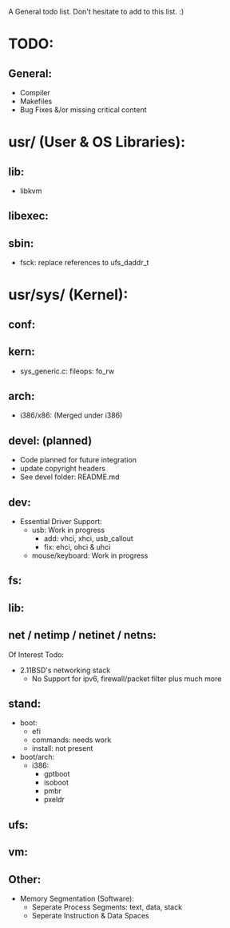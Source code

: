 A General todo list. Don't hesitate to add to this list. :)

# TODO:
## General:
- Compiler
- Makefiles
- Bug Fixes &/or missing critical content

# usr/ (User & OS Libraries):
## lib:
- libkvm
		
## libexec:

## sbin:
- fsck: replace references to ufs_daddr_t
		
# usr/sys/ (Kernel):
## conf:

## kern:
- sys_generic.c: fileops: fo_rw
	
## arch:
- i386/x86: (Merged under i386)

## devel: (planned)
- Code planned for future integration
- update copyright headers
- See devel folder: README.md
	
## dev:
- Essential Driver Support:
	- usb: 								Work in progress
		- add: vhci, xhci, usb_callout
		- fix: ehci, ohci & uhci
	- mouse/keyboard:						Work in progress

## fs:


## lib:
	
## net / netimp / netinet / netns:
Of Interest Todo:
- 2.11BSD's networking stack
	- No Support for ipv6, firewall/packet filter plus much more

## stand:
- boot:
	- efi
	- commands: needs work
	- install: not present
- boot/arch:
	- i386:
		- gptboot
		- isoboot
		- pmbr
		- pxeldr

## ufs:

## vm:

## Other:
- Memory Segmentation (Software):
	- Seperate Process Segments: text, data, stack
	- Seperate Instruction & Data Spaces
